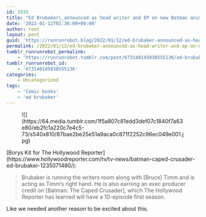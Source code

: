 ```yaml
---
id: 1935
title: "Ed Brubaker\_announced as head writer and EP on new Batman animated series"
date: '2022-01-12T02:30:00+00:00'
author: root
layout: post
guid: 'https://runrunrobot.blog/2022/01/12/ed-brubaker-announced-as-head-writer-and-ep-on-new/'
permalink: /2022/01/12/ed-brubaker-announced-as-head-writer-and-ep-on-new/
tumblr_runrunrobot_permalink:
    - 'https://runrunrobot.tumblr.com/post/673140145838555136/ed-brubaker-announced-as-head-writer-and-ep-on-new'
tumblr_runrunrobot_id:
    - '673140145838555136'
categories:
    - Uncategorized
tags:
    - 'Comic books'
    - 'ed brubaker'
---
```


<figure class="tmblr-full" data-orig-height="564" data-orig-width="1000">![](https://64.media.tumblr.com/1f5a807c81edd3def07c1840f7a63e80/eb2fc1a220c7e4c5-73/s540x810/87bae2be25e51a9aca0c871f2252c96ec049e001.jpg)</figure>[Borys Kit for The Hollywood Reporter](https://www.hollywoodreporter.com/tv/tv-news/batman-caped-crusader-ed-brubaker-1235071480/):

> Brubaker is running the writers room along with \[Bruce\] Timm and is acting as Timm’s right hand. He is also earning an exec producer credit on \[Batman: The Caped Crusader\], which The Hollywood Reporter has learned will have a 10-episode first season.

Like we needed another reason to be excited about this.
